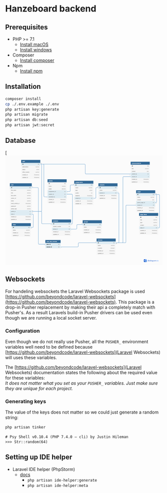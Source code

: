 # Hanzeboard backend

## Prerequisites
- PHP >= 7.1
    - [Install macOS](http://php.net/manual/en/install.macosx.php)
    - [Install windows](http://php.net/manual/en/install.windows.php)
- Composer
    - [Install composer](https://getcomposer.org/download/)
- Npm
    - [Install npm](https://www.npmjs.com/get-npm)

## Installation
```bash
composer install
cp ./.env.example ./.env
php artisan key:generate
php artisan migrate
php artisan db:seed
php artisan jwt:secret
```

## Database
[![dbdiagram](https://github.com/project2-4/hanzeboard-backend/blob/database/.docs/dbdiagram.png?raw=true)

## Websockets
For handeling websockets the Laravel Websockets package is used [https://github.com/beyondcode/laravel-websockets](https://github.com/beyondcode/laravel-websockets). 
This package is a drop-in Pusher replacement by making their api a completely match with Pusher's. 
As a result Laravels build-in Pusher drivers can be used even though we are running a local socket server.

### Configuration
Even though we do not really use Pusher, all the `PUSHER_` environment variables well need to be defined because [https://github.com/beyondcode/laravel-websockets](Laravel Websockets) will uses these variables.

The [https://github.com/beyondcode/laravel-websockets](Laravel Websockets) documentation states the following about the required value for these variables:<br>
_It does not matter what you set as your `PUSHER_` variables. Just make sure they are unique for each project._

### Generating keys
The value of the keys does not matter so we could just generate a random string:
```bash
php artisan tinker 
```

```
# Psy Shell v0.10.4 (PHP 7.4.0 — cli) by Justin Hileman
>>> Str::random(64)
```

## Setting up IDE helper
* Laravel IDE helper (PhpStorm)
    * [docs](https://github.com/barryvdh/laravel-ide-helper)
        * `php artisan ide-helper:generate`
        * `php artisan ide-helper:meta`
